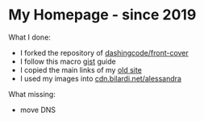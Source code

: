 # My Homepage - since 2019

What I done:

- I forked the repository of [dashingcode/front-cover](https://github.com/dashingcode/front-cover)
- I follow this macro [gist](https://gist.github.com/bilardi/6b6cdcfabed5e5976ba697544be714d6) guide
- I copied the main links of my [old site](https://github.com/bilardi/my.homepage.until.2019)
- I used my images into [cdn.bilardi.net/alessandra](https://github.com/bilardi/cdn.aws)

What missing:

- move DNS

